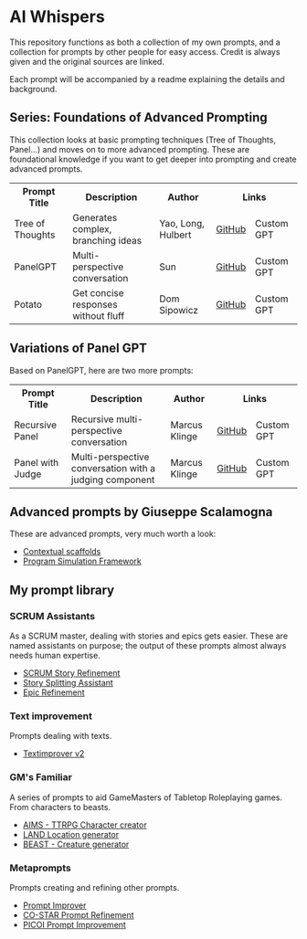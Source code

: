 # AI Whispers
This repository functions as both a collection of my own prompts, and a collection for prompts by other people for easy access.
Credit is always given and the original sources are linked.

Each prompt will be accompanied by a readme explaining the details and background.

## Series: Foundations of Advanced Prompting
This collection looks at basic prompting techniques (Tree of Thoughts, Panel...) and moves on to more advanced prompting.
These are foundational knowledge if you want to get deeper into prompting and create advanced prompts.

<table>
  <tr>
    <th>Prompt Title</th>
    <th>Description</th>
    <th>Author</th>
    <th colspan="2">Links</th>
  </tr>
  <tr>
    <td>Tree of Thoughts</td>
    <td>Generates complex, branching ideas</td>
    <td>Yao, Long, Hulbert</td>
    <td><a href="https://github.com/zielperson/AI-whispers/blob/master/TreeOfThought/readme.md">GitHub</a></td>
    <td>Custom GPT</td>
  </tr>
  <tr>
    <td>PanelGPT</td>
    <td>Multi-perspective conversation</td>
    <td>Sun</td>
    <td><a href="https://github.com/zielperson/AI-whispers/blob/master/PanelGPT%20recursive/readme.md">GitHub</a></td>
    <td>Custom GPT</td>
  </tr>
  <tr>
    <td>Potato</td>
    <td>Get concise responses without fluff</td>
    <td>Dom Sipowicz</td>
    <td><a href="https://github.com/zielperson/AI-whispers/blob/master/potato/readme.md">GitHub</a></td>
    <td>Custom GPT</td>
  </tr>
</table>



## Variations of Panel GPT
Based on PanelGPT, here are two more prompts:
<table>
  <tr>
    <th>Prompt Title</th>
    <th>Description</th>
    <th>Author</th>
    <th colspan="2">Links</th>
  </tr>
  <tr>
    <td>Recursive Panel</td>
    <td>Recursive multi-perspective conversation</td>
    <td>Marcus Klinge</td>
    <td><a href="https://github.com/zielperson/AI-whispers/blob/master/PanelGPT%20recursive/readme.md">GitHub</a></td>
    <td>Custom GPT</td>
  </tr>
  <tr>
    <td>Panel with Judge</td>
    <td>Multi-perspective conversation with a judging component</td>
    <td>Marcus Klinge</td>
    <td><a href="https://github.com/zielperson/AI-whispers/blob/master/PanelGPT%20recursive%20with%20Judge/readme.md">GitHub</a></td>
    <td>Custom GPT</td>
  </tr>
</table>


## Advanced prompts by Giuseppe Scalamogna
These are advanced prompts, very much worth a look:

* [Contextual scaffolds](https://github.com/zielperson/AI-whispers/blob/master/contextual%20scaffolding.md)
* [Program Simulation Framework](https://github.com/zielperson/AI-whispers/blob/master/program%20simulation%20framework.md)

## My prompt library

### SCRUM Assistants
As a SCRUM master, dealing with stories and epics gets easier.
These are named assistants on purpose; the output of these prompts almost always needs human expertise.
* [SCRUM Story Refinement](https://github.com/zielperson/AI-whispers/blob/master/SCRUM%20story%20refinement.md)
* [Story Splitting Assistant](https://github.com/zielperson/AI-whispers/blob/master/Story%20Splitting.md)
* [Epic Refinement](https://github.com/zielperson/AI-whispers/blob/master/Epic%20Refinement.md)

### Text improvement
Prompts dealing with texts.
* [Textimprover v2](https://github.com/zielperson/AI-whispers/blob/master/Textimproverv2.md)
  
### GM's Familiar
A series of prompts to aid GameMasters of Tabletop Roleplaying games. From characters to beasts.
* [AIMS - TTRPG Character creator](https://github.com/zielperson/AI-whispers/blob/master/RPG%20-%20AIMS.md) 
* [LAND Location generator](https://github.com/zielperson/AI-whispers/blob/master/LAND.md)
* [BEAST - Creature generator](https://github.com/zielperson/AI-whispers/blob/master/BEAST.md)

### Metaprompts
Prompts creating and refining other prompts.
* [Prompt Improver](https://github.com/zielperson/AI-whispers/blob/master/Prompt%20Improver.md)
* [CO-STAR Prompt Refinement](https://github.com/zielperson/AI-whispers/tree/master/Prompt%20Improvement%20-%20COSTAR)
* [PICOI Prompt Improvement](https://github.com/zielperson/AI-whispers/blob/master/picoi.md)
